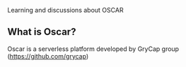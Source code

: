 Learning and discussions about OSCAR

## What is Oscar?

Oscar is a serverless platform developed by GryCap group (https://github.com/grycap)
